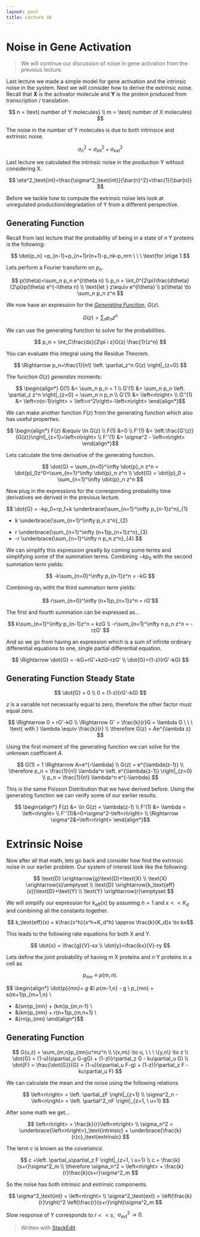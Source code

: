 ```yaml
---
layout: post
title: Lecture 16
---
```


# Noise in Gene Activation

> We will continue our discussion of noise in gene activation from the previous lecture.

Last lecture we made a simple model for gene activation and the intrinsic noise in the system. Next we will consider how to derive the extrinsic noise.
Recall that **X** is the activator molecule and **Y** is the protein produced from transcription / translation.

$$ n = \text{ number of Y molecules} \\ m = \text{ number of X molecules}  $$

The noise in the number of Y molecules is due to both intrinsice and extrinsic noise.

$$ \sigma^2_n = \sigma^2_\text{int} + \sigma^2_\text{ext} $$

Last lecture we calculated the intrinsic noise in the production Y without considering X.

$$ \eta^2_\text{int}=\frac{\sigma^2_\text{int}}{\bar{n}^2}=\frac{1}{\bar{n}} $$

Before we tackle how to compute the extrinsic noise lets look at unregulated production/degradation of Y from a different perspective.

## Generating Function

Recall from last lecture that the probability of being in a state of $n$ Y proteins is the following:

$$ \dot{p_n} =p_{n-1}+p_{n+1}r(n+1)-p_nk-p_nrn  \ \ \ \text{for }n\ge 1.$$

Lets perform a Fourier transform on $p_n$.

$$
p(\theta)=\sum_n p_n e^{i\theta n} \\
p_n = \int_0^{2\pi}\frac{d\theta}{2\pi}p(\theta) e^{-i\theta n} \\
\text{let } z\equiv  e^{i\theta} \\
p(\theta) \to \sum_n p_n z^n
$$

We now have an expression for the [*Generating Function*](http://en.wikipedia.org/wiki/Generating_function), $G(z)$.

$$ G(z) = \sum_n p_n z^n $$

We can use the generating function to solve for the probabilities.

$$ p_n = \int_C\frac{dz}{2\pi i z}G(z) \frac{1}{z^n} $$

You can evaluate this integral using the Residue Theorem.

$$ \Rightarrow p_n=\frac{1}{n!} \left. \partial_z^n G(z) \right|_{z=0} $$

The function $G(z)$ *generates* moments:

$$ \begin{align*}
G(1) &= \sum_n p_n = 1 \\
G'(1) &= \sum_n p_n \left. \partial_z z^n \right|_{z=0} = \sum_n n p_n \\
G'(1) &= \left<n\right> \\
G''(1) &= \left<n(n-1)\right> = \left<n^2\right>-\left<n\right>
\end{align*}$$

We can make another function $F(z)$ from the generating function which also has useful properties.

$$ \begin{align*}
F(z) &\equiv \ln G(z) \\ 
F(1) &=0 \\
F'(1) &= \left.\frac{G'(z)}{G(z)}\right|_{z=1}=\left<n\right> \\
F''(1) &= \sigma^2 - \left<n\right>
\end{align*}$$

Lets calculate the time derivative of the generating function.

$$
\dot{G} = \sum_{n=0}^\infty \dot{p}_n z^n = \dot{p}_0z^0+\sum_{n=1}^\infty \dot{p}_n z^n \\
\dot{G} = \dot{p}_0 + \sum_{n=1}^\infty \dot{p}_n z^n
$$

Now plug in the expressions for the corresponding probability time derivatives we derived in the previous lecture.

$$
\dot{G} = -kp_0+rp_1+k \underbrace{\sum_{n=1}^\infty p_{n-1}z^n}_{1} 
- k \underbrace{\sum_{n=1}^\infty p_n z^n}_{2}
+ r \underbrace{\sum_{n=1}^\infty (n+1)p_{n+1}z^n}_{3}
+ -r \underbrace{\sum_{n=1}^\infty n p_n z^n}_{4}
$$

We can simplify this expression greatly by coming some terms and simplifying some of the summation terms.
Combining $-kp_0$ with the second summation term yields:

$$ -k\sum_{n=0}^\infty p_{n-1}z^n = -kG $$

Combining $rp_1$ witht the third summation term yields:

$$ r\sum_{n=0}^\infty (n+1)p_{n+1}z^n = rG'$$

The first and fourth summation can be expressed as...

$$
k\sum_{n=1}^\infty p_{n-1}z^n = kzG \\
-r\sum_{n=1}^\infty n p_n z^n = -rzG'
$$

And so we go from having an expression which is a sum of infinite ordinary differential equations to one, single partial differential equation.

$$ \Rightarrow \dot{G} = -kG+rG'+kzG-rzG' \\ \dot{G}=(1-z)(rG'-kG) $$

## Generating Function Steady State

$$ \dot{G} = 0  \\ 0 = (1-z)(rG'-kG) $$

$z$ is a variable not necessarily equal to zero, therefore the other factor must equal zero.

$$
\Rightarrow 0 = rG'-kG \\
\Rightarrow G' = \frac{k}{r}G = \lambda G \ \ \ \text{ with } \lambda \equiv \frac{k}{r} \\
\therefore G(z) = Ae^{\lambda z}
$$

Using the first moment of the generating function we can solve for the unknown coefficient $A$.

$$
G(1) = 1 \Rightarrow A=e^{-\lambda} \\
G(z) = e^{\lambda(z-1)} \\
\therefore p_n = \frac{1}{n!} \lambda^n \left. e^{\lambda(z-1)} \right|_{z=0} \\
p_n = \frac{1}{n!} \lambda^n e^{-\lambda} 
$$

This is the same Poisson Distribution that we have derived before. Using the generating function we can verify some of our earlier results.

$$ \begin{align*}
F(z) &= \ln G(z) = \lambda(z-1) \\
F'(1) &= \lambda = \left<n\right> \\
F''(1)&=0=\sigma^2-\left<n\right> \\ \Rightarrow \sigma^2&=\left<n\right>
\end{align*}$$

# Extrinsic Noise

Now after all that math, lets go back and consider how find the extrinsic noise in our earlier problem. Our system of interest look like the following:

$$ 
\text{D} \xrightarrow{g}\text{D}+\text{X} \\ \text{X} \xrightarrow{s}\emptyset  \\ 
\text{D} \xrightarrow{k_\text{eff}(x)}\text{D}+\text{Y} \\ \text{Y} \xrightarrow{r}\emptyset
$$

We will simplify our expression for $k_\text{eff}(x)$ by assuming $h=1$ and $x<<K_d$ and combining all the constants together.

$$ k_\text{eff}(x) = k\frac{x^h}{x^h+K_d^h} \approx \frac{k}{K_d}x \to kx$$

This leads to the following rate equations for both X and Y.

$$ \dot{x} = \frac{g}{V}-sx \\ \dot{y}=\frac{kx}{V}-ry $$

Lets define the joint probability of having $m$ X proteins and $n$ Y proteins in a cell as

$$ p_{mn}\equiv p(m,n) .$$

$$
\begin{align*} \dot{p}_{mn}= g &\ p_{m-1,n} - g \ p_{mn} + s(m+1)p_{m+1,n} \\
- &(sm)p_{mn} + (km)p_{m,n-1} \\
- &(km)p_{mn} + r(n+1)p_{m,n+1} \\
- &(rn)p_{mn}
\end{align*}$$

## Generating Function

$$
G(u,z) = \sum_{m,n}p_{mn}u^mz^n \\
\{x,m\} \to u, \ \ \ \{y,n\} \to z \\
\dot{G} = (1-u)(s\partial_u G-gG) + (1-z)(r\partial_z G - ku\partial_u G) \\
\dot{F} = \frac{\dot{G}}{G} = (1-u)(s\partial_u F-g) + (1-z)(r\partial_z F - ku\partial_u F) 
$$

We can calculate the mean and the noise using the following relations

$$
\left<n\right> = \left. \partial_zF \right|_{z=1} \\
\sigma^2_n - \left<n\right> = \left. \partial^2_nF \right|_{z=1, \ u=1}
$$

After some math we get...

$$
\left<n\right> = \frac{k}{r}\left<m\right> \\
\sigma_n^2 = \underbrace{\left<n\right>}_\text{intrinsic} + \underbrace{\frac{k}{r}c}_\text{extrinsic}
$$

The term $c$ is known as the *covariance*.

$$
c =\left. \partial_u\partial_z F \right|_{z=1, \ u=1} \\ c = \frac{k}{s+r}\sigma^2_m \\
\therefore \sigma_n^2 = \left<n\right> + \frac{k}{r}\frac{k}{s+r}\sigma^2_m
$$

So the noise has both intrinsic and extrinsic components.

$$
\sigma^2_\text{int} =  \left<n\right> \\
\sigma^2_\text{ext} = \left(\frac{k}{r}\right)^2 \left(\frac{r}{s+r}\right)\sigma^2_m
$$

Slow response of Y corresponds to $r<<s$, $\ \sigma^2_\text{ext}\to 0$.


> Written with [StackEdit](https://stackedit.io/).
